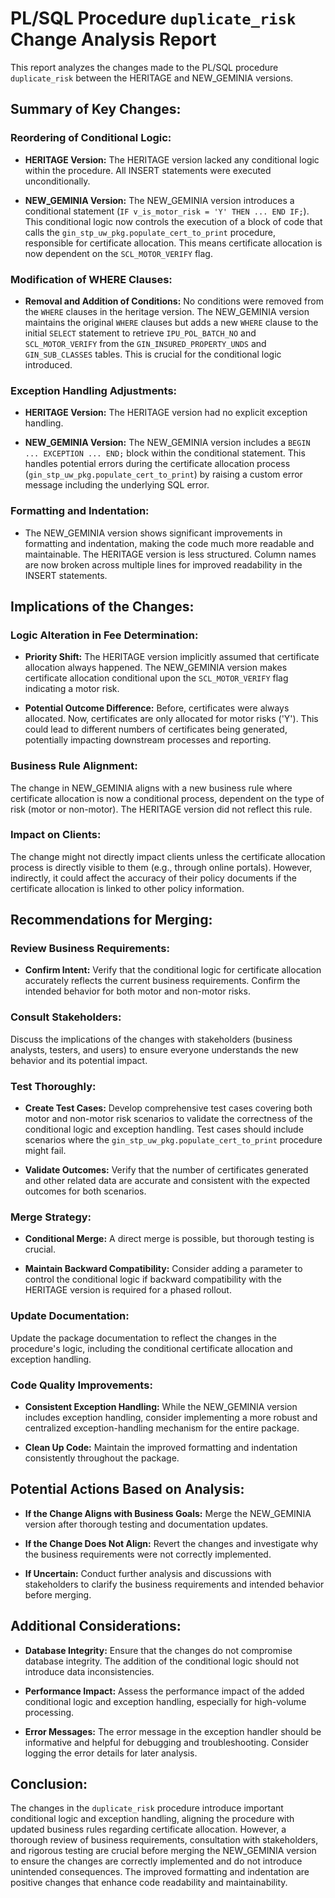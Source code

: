 # PL/SQL Procedure `duplicate_risk` Change Analysis Report

This report analyzes the changes made to the PL/SQL procedure `duplicate_risk` between the HERITAGE and NEW_GEMINIA versions.

## Summary of Key Changes:

### Reordering of Conditional Logic:

- **HERITAGE Version:** The HERITAGE version lacked any conditional logic within the procedure.  All INSERT statements were executed unconditionally.

- **NEW_GEMINIA Version:** The NEW_GEMINIA version introduces a conditional statement (`IF v_is_motor_risk = 'Y' THEN ... END IF;`). This conditional logic now controls the execution of a block of code that calls the `gin_stp_uw_pkg.populate_cert_to_print` procedure, responsible for certificate allocation.  This means certificate allocation is now dependent on the `SCL_MOTOR_VERIFY` flag.

### Modification of WHERE Clauses:

- **Removal and Addition of Conditions:** No conditions were removed from the `WHERE` clauses in the heritage version.  The NEW_GEMINIA version maintains the original `WHERE` clauses but adds a new `WHERE` clause to the initial `SELECT` statement to retrieve `IPU_POL_BATCH_NO` and `SCL_MOTOR_VERIFY` from the `GIN_INSURED_PROPERTY_UNDS` and `GIN_SUB_CLASSES` tables. This is crucial for the conditional logic introduced.

### Exception Handling Adjustments:

- **HERITAGE Version:** The HERITAGE version had no explicit exception handling.

- **NEW_GEMINIA Version:** The NEW_GEMINIA version includes a `BEGIN ... EXCEPTION ... END;` block within the conditional statement. This handles potential errors during the certificate allocation process (`gin_stp_uw_pkg.populate_cert_to_print`) by raising a custom error message including the underlying SQL error.

### Formatting and Indentation:

- The NEW_GEMINIA version shows significant improvements in formatting and indentation, making the code much more readable and maintainable.  The HERITAGE version is less structured.  Column names are now broken across multiple lines for improved readability in the INSERT statements.


## Implications of the Changes:

### Logic Alteration in Fee Determination:

- **Priority Shift:** The HERITAGE version implicitly assumed that certificate allocation always happened. The NEW_GEMINIA version makes certificate allocation conditional upon the `SCL_MOTOR_VERIFY` flag indicating a motor risk.

- **Potential Outcome Difference:**  Before, certificates were always allocated. Now, certificates are only allocated for motor risks ('Y'). This could lead to different numbers of certificates being generated, potentially impacting downstream processes and reporting.

### Business Rule Alignment:

The change in NEW_GEMINIA aligns with a new business rule where certificate allocation is now a conditional process, dependent on the type of risk (motor or non-motor). The HERITAGE version did not reflect this rule.

### Impact on Clients:

The change might not directly impact clients unless the certificate allocation process is directly visible to them (e.g., through online portals).  However, indirectly, it could affect the accuracy of their policy documents if the certificate allocation is linked to other policy information.


## Recommendations for Merging:

### Review Business Requirements:

- **Confirm Intent:** Verify that the conditional logic for certificate allocation accurately reflects the current business requirements.  Confirm the intended behavior for both motor and non-motor risks.

### Consult Stakeholders:

Discuss the implications of the changes with stakeholders (business analysts, testers, and users) to ensure everyone understands the new behavior and its potential impact.

### Test Thoroughly:

- **Create Test Cases:** Develop comprehensive test cases covering both motor and non-motor risk scenarios to validate the correctness of the conditional logic and exception handling.  Test cases should include scenarios where the `gin_stp_uw_pkg.populate_cert_to_print` procedure might fail.

- **Validate Outcomes:**  Verify that the number of certificates generated and other related data are accurate and consistent with the expected outcomes for both scenarios.

### Merge Strategy:

- **Conditional Merge:**  A direct merge is possible, but thorough testing is crucial.

- **Maintain Backward Compatibility:**  Consider adding a parameter to control the conditional logic if backward compatibility with the HERITAGE version is required for a phased rollout.

### Update Documentation:

Update the package documentation to reflect the changes in the procedure's logic, including the conditional certificate allocation and exception handling.

### Code Quality Improvements:

- **Consistent Exception Handling:**  While the NEW_GEMINIA version includes exception handling, consider implementing a more robust and centralized exception-handling mechanism for the entire package.

- **Clean Up Code:**  Maintain the improved formatting and indentation consistently throughout the package.


## Potential Actions Based on Analysis:

- **If the Change Aligns with Business Goals:** Merge the NEW_GEMINIA version after thorough testing and documentation updates.

- **If the Change Does Not Align:** Revert the changes and investigate why the business requirements were not correctly implemented.

- **If Uncertain:** Conduct further analysis and discussions with stakeholders to clarify the business requirements and intended behavior before merging.


## Additional Considerations:

- **Database Integrity:** Ensure that the changes do not compromise database integrity.  The addition of the conditional logic should not introduce data inconsistencies.

- **Performance Impact:** Assess the performance impact of the added conditional logic and exception handling, especially for high-volume processing.

- **Error Messages:** The error message in the exception handler should be informative and helpful for debugging and troubleshooting.  Consider logging the error details for later analysis.


## Conclusion:

The changes in the `duplicate_risk` procedure introduce important conditional logic and exception handling, aligning the procedure with updated business rules regarding certificate allocation.  However, a thorough review of business requirements, consultation with stakeholders, and rigorous testing are crucial before merging the NEW_GEMINIA version to ensure the changes are correctly implemented and do not introduce unintended consequences.  The improved formatting and indentation are positive changes that enhance code readability and maintainability.
